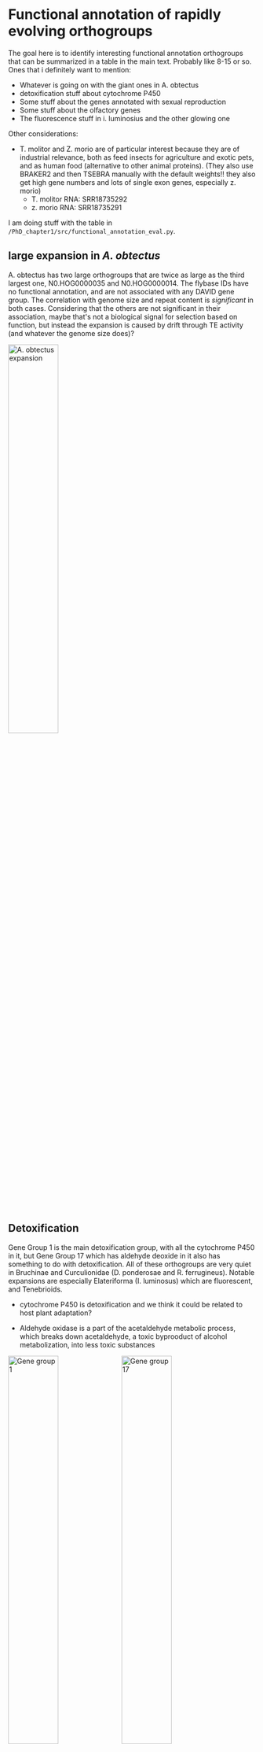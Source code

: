 # Functional annotation of rapidly evolving orthogroups

The goal here is to identify interesting functional annotation orthogroups that can be summarized in a table in the main text. Probably like 8-15 or so. Ones that i definitely want to mention:

* Whatever is going on with the giant ones in A. obtectus
* detoxification stuff about cytochrome P450
* Some stuff about the genes annotated with sexual reproduction
* Some stuff about the olfactory genes
* The fluorescence stuff in i. luminosius and the other glowing one

Other considerations:
* T. molitor and Z. morio are of particular interest because they are of industrial relevance, both as feed insects for agriculture and exotic pets, and as human food (alternative to other animal proteins). (They also use BRAKER2 and then TSEBRA manually with the default weights!! they also get high gene numbers and lots of single exon genes, especially z. morio)
    * T. molitor RNA: SRR18735292
    * z. morio RNA: SRR18735291

I am doing stuff with the table in `/PhD_chapter1/src/functional_annotation_eval.py`. 

## large expansion in *A. obtectus*

A. obtectus has two large orthogroups that are twice as large as the third largest one, N0.HOG0000035 and N0.HOG0000014. The flybase IDs have no functional annotation, and are not associated with any DAVID gene group. The correlation with genome size and repeat content is *significant* in both cases. Considering that the others are not significant in their association, maybe that's not a biological signal for selection based on function, but instead the expansion is caused by drift through TE activity (and whatever the genome size does)?

<p><img src="/Users/milena/work/PhD_chapter1_code/PhD_chapter1/data/functional_annot_eval/Aobt_expansion_GF_sizes.png" alt="A. obtectus expansion" width=45%></p>

## Detoxification

Gene Group 1 is the main detoxification group, with all the cytochrome P450 in it, but Gene Group 17 which has aldehyde deoxide in it also has something to do with detoxification. All of these orthogroups are very quiet in Bruchinae and Curculionidae (D. ponderosae and R. ferrugineus). Notable expansions are especially Elateriforma (I. luminosus) which are fluorescent, and Tenebrioids.

* cytochrome P450 is detoxification and we think it could be related to host plant adaptation?

* Aldehyde oxidase is a part of the acetaldehyde metabolic process, which breaks down acetaldehyde, a toxic byprooduct of alcohol metabolization, into less toxic substances

<p>
<img src="/Users/milena/work/PhD_chapter1_code/PhD_chapter1/data/functional_annot_eval/Gene_Group_1_detoxofication_GF_sizes.png" alt="Gene group 1" width=45%>
<img src="/Users/milena/work/PhD_chapter1_code/PhD_chapter1/data/functional_annot_eval/Gene_Group_17_detoxofication_GF_sizes.png" alt="Gene group 17" width=45%>
</p>

### Gene Group 1: Cytochrome P450

This gene group is very insignificant for the correlation with both repeat content and genome size. All orthogroups in this gene group are: 
* N0.HOG0000027
* N0.HOG0000059
* N0.HOG0000095
* N0.HOG0000204
* N0.HOG0001077
* N0.HOG0000140
* N0.HOG0000492
* N0.HOG0001030



### Gene Group 17: aldehyde oxidase

This gene group contains only aldehyde oxidase. The only rapidly evolving orthogroup is:
* N0.HOG0000669
which is also insignificant for the correlation with repeat content and also with genome size.

## Sexual reproduction

Here, the relevant Gene Groups are these:

* Gene Group 5, Function: protease inhibitor (immunity, reproduction)
* Gene Group 8, Function: immunity and sexual reproduction
* Gene Group 9, Function: sexual reproduction

Which are these orthogroups (all are unsignificant in GS and TE correlations):
* N0.HOG0000541 (Gene Group 5,Gene Group 8,Gene Group 25)
* N0.HOG0000775 (Gene Group 8)
* N0.HOG0000892 (Gene Group 8)
* N0.HOG0000401 (Gene Group 9) 
* N0.HOG0009002 (Gene Group 9)
  
similar to the detoxification, which means not a lot going on in Bruchinae and Curculionidae, but there's one massively expanding in Z. morio (N0.HOG0000401), whose expression peak is in adult males. TODO read about that one specifically? what is it about the reproduction in that species?

<p>
<img src="/Users/milena/work/PhD_chapter1_code/PhD_chapter1/data/functional_annot_eval/Gene_Group_5_8_9_reproduction_GF_sizes.png" alt="Gene group 5,8,9" width=45%>
<img src="/Users/milena/work/PhD_chapter1_code/PhD_chapter1/data/functional_annot_eval/OG_N0.HOG0000401_reproduction_GF_sizes.png" alt="N0.HOG0000401" width=45%>
</p>



# Papers
* tenebrioid assembly and gene family evolution: https://academic.oup.com/g3journal/article/13/6/jkad079/7099445
* beetles are super underrepresented in sequencing projects: https://doi.org/10.1073/pnas.2109019118


# TABLE

| Orthogroup_ID | CAFE_p-value | Gene_Group | Group_function | repeat_correlation_slope | repeat_correlation_p-value | GS_correlation_slope | GS_correlation_p-value | Gene_Name | D_melanogaster | I_luminosus | P_pyralis | C_septempunctata | A_verrucosus | T_castaneum | Z_morio | T_molitor | D_ponderosae | R_ferrugineus | A_obtectus | B_siliquastri | C_chinensis | C_maculatus | max_delta_GF | transcript_ID_native | Flybase |
| N0.HOG0000035 | 0.0 | None | None | 0.07833822365005534 | 0.017242915938343744 | 0.004367727725001441 | 0.011561278395119738 | None | 1 | 11 | 23 | 19 | 5 | 1 | 15 | 10 | 3 | 4 | 135 | 1 | 32 | 17 | 134 | rna-NM_001275459.1 | FBgn0037633 |
| N0.HOG0000014 | 0.0 | None | None | 0.08252868448759042 | 0.029857058816618244 | 0.00544176454054848 | 0.003931094669538225 | None | 1 | 29 | 60 | 13 | 34 | 1 | 10 | 4 | 1 | 3 | 121 | 6 | 38 | 56 | 120 | rna-NM_136949.2 | FBgn0033750 |
| N0.HOG0000140 | 0.0 | Gene Group 1 | detoxification | 0.0074300433129667505 | 0.7286375887369507 | 0.00030145542591610025 | 0.7920270858115639 | Cytochrome P450 6w1(Cyp6w1) | 6 | 26 | 8 | 8 | 9 | 8 | 14 | 17 | 1 | 6 | 5 | 3 | 2 | 6 | 25 | rna-NM_001299216.1 | FBgn0033065 |
| N0.HOG0000401 | 0.0 | Gene Group 9 | sexual reproduction | -0.022203390866792034 | 0.3806646826028459 | -0.0013093512895652032 | 0.33042982105018115 | uncharacterized protein(CG34189) | 3 | 10 | 6 | 4 | 9 | 3 | 21 | 5 | 1 | 3 | 1 | 1 | 1 | 1 | 20 | rna-NM_001103877.2 | FBgn0085218 | 
